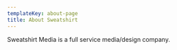 ```yaml
---
templateKey: about-page
title: About Sweatshirt
---
```

Sweatshirt Media is a full service media/design company. 
